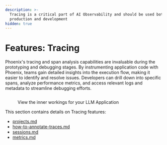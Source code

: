 ```yaml
---
description: >-
  Tracing is a critical part of AI Observability and should be used both in
  production and development
hidden: true
---
```


# Features: Tracing

Phoenix's tracing and span analysis capabilities are invaluable during the prototyping and debugging stages. By instrumenting application code with Phoenix, teams gain detailed insights into the execution flow, making it easier to identify and resolve issues. Developers can drill down into specific spans, analyze performance metrics, and access relevant logs and metadata to streamline debugging efforts.

<figure><img src="https://storage.googleapis.com/arize-phoenix-assets/assets/images/phoenix_tracing.png" alt=""><figcaption><p>View the inner workings for your LLM Application</p></figcaption></figure>

This section contains details on Tracing features:

* [projects.md](llm-traces/projects.md "mention")
* [how-to-annotate-traces.md](llm-traces/how-to-annotate-traces.md "mention")
* [sessions.md](llm-traces/sessions.md "mention")
* [metrics.md](llm-traces/metrics.md "mention")
